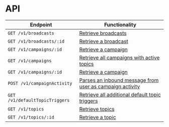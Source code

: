 # API

Endpoint                                       | Functionality                                           
---------------------------------------------- | --------------------------------------------------------
`GET /v1/broadcasts` | [Retrieve broadcasts](endpoints/broadcasts.md#retrieve-broadcasts)
`GET /v1/broadcasts/:id` | [Retrieve a broadcast](endpoints/broadcasts.md#retrieve-broadcast)
`GET /v1/campaigns/:id` | [Retrieve a campaign](endpoints/campaigns.md#retrieve-a-campaigns)
`GET /v1/campaigns` | [Retrieve all campaigns with active topics](endpoints/campaigns.md#retrieve-all-campaigns)
`GET /v1/campaigns/:id` | [Retrieve a campaign](endpoints/campaigns.md#retrieve-a-campaigns)
`POST /v1/campaignActivity` | [Parses an inbound message from user as campaign activity](endpoints/campaignActivity.md)
`GET /v1/defaultTopicTriggers` | [Retrieve all additional default topic triggers](endpoints/defaultTopicTriggers.md)
`GET /v1/topics` | [Retrieve topics](endpoints/topics.md#retrieve-all-topics)
`GET /v1/topics/:id` | [Retrieve a topic](endpoints/topics.md#retrieve-a-topic)
